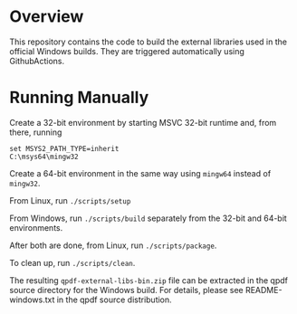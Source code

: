 # Overview

This repository contains the code to build the external libraries used in the official Windows builds. They are triggered automatically using GithubActions.

# Running Manually

Create a 32-bit environment by starting MSVC 32-bit runtime and, from
there, running

```
set MSYS2_PATH_TYPE=inherit
C:\msys64\mingw32
```

Create a 64-bit environment in the same way using `mingw64` instead of `mingw32`.

From Linux, run `./scripts/setup`

From Windows, run `./scripts/build` separately from the 32-bit and 64-bit environments.

After both are done, from Linux, run `./scripts/package`.

To clean up, run `./scripts/clean`.

The resulting `qpdf-external-libs-bin.zip` file can be extracted in
the qpdf source directory for the Windows build. For details, please
see README-windows.txt in the qpdf source distribution.

